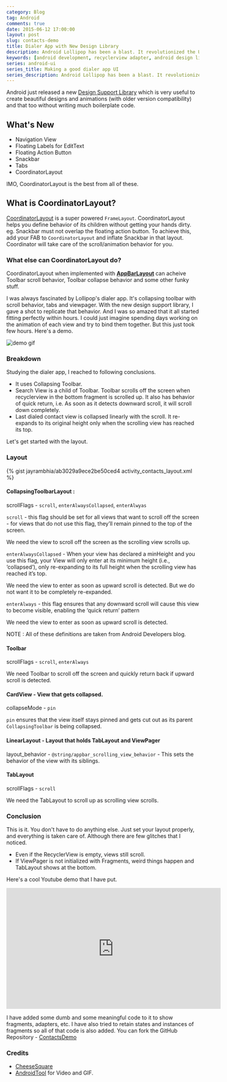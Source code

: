 ```yaml
---
category: Blog
tag: Android
comments: true
date: 2015-06-12 17:00:00
layout: post
slug: contacts-demo
title: Dialer App with New Design Library
description: Android Lollipop has been a blast. It revolutionized the UI with material design. In this article, we will study the UX of the dialer app and replicate it with the help of CoordinatorLayout, AppBarLayout and CollapsingToolbar.
keywords: [android development, recyclerview adapter, android design library, material design, android dialer, android recyclerview tutorial, android coordinatorlayout]
series: android-ui
series_title: Making a good dialer app UI
series_description: Android Lollipop has been a blast. It revolutionized the UI with material design. In this article, we will study the UX of the dialer app and replicate it with the help of CoordinatorLayout, AppBarLayout and CollapsingToolbar.
---
```


Android just released a new [Design Support Library](http://android-developers.blogspot.com.es/2015/05/android-design-support-library.html) which is very useful to create beautiful designs and animations (with older version compatibility) and that too without writing much boilerplate code.

## What's New

 - Navigation View
 - Floating Labels for EditText
 - Floating Action Button
 - Snackbar
 - Tabs
 - CoordinatorLayout

IMO, CoordinatorLayout is the best from all of these.

## What is CoordinatorLayout?

[CoordinatorLayout](http://developer.android.com/reference/android/support/design/widget/CoordinatorLayout.html) is a super powered `FrameLayout`. CoordinatorLayout helps you define behavior of its children without getting your hands dirty. eg. Snackbar must not overlap the floating action button. To achieve this, add your FAB to `CoordinatorLayout` and inflate Snackbar in that layout. Coordinator will take care of the scroll/animation behavior for you.

### What else can CoordinatorLayout do?

CoordinatorLayout when implemented with **[AppBarLayout](https://developer.android.com/reference/android/support/design/widget/AppBarLayout.html)** can acheive Toolbar scroll behavior, Toolbar collapse behavior and some other funky stuff.

I was always fascinated by Lollipop's dialer app. It's collapsing toolbar with scroll behavior, tabs and viewpager. With the new design support library, I gave a shot to replicate that behavior. And I was so amazed that it all started fitting perfectly within hours. I could just imagine spending days working on the animation of each view and try to bind them together. But this just took few hours. Here's a demo.

![demo gif](https://raw.githubusercontent.com/jayrambhia/contactsdemo/master/images/demo1.gif)

### Breakdown

Studying the dialer app, I reached to following conclusions.

 - It uses Collapsing Toolbar.
 - Search View is a child of Toolbar. Toolbar scrolls off the screen when recyclerview in the bottom fragment is scrolled up. It also has behavior of quick return, i.e. As soon as it detects downward scroll, it will scroll down completely.
 - Last dialed contact view is collapsed linearly with the scroll. It re-expands to its original height only when the scrolling view has reached its top.

Let's get started with the layout.

### Layout

{% gist jayrambhia/ab3029a9ece2be50ced4 activity_contacts_layout.xml %}


#### CollapsingToolbarLayout :

scrollFlags - `scroll`, `enterAlwaysCollapsed`, `enterAlwyas`

`scroll` - this flag should be set for all views that want to scroll off the screen - for views that do not use this flag, they’ll remain pinned to the top of the screen.

We need the view to scroll off the screen as the scrolling view scrolls up.

`enterAlwaysCollapsed` - When your view has declared a minHeight and you use this flag, your View will only enter at its minimum height (i.e., ‘collapsed’), only re-expanding to its full height when the scrolling view has reached it’s top.

We need the view to enter as soon as upward scroll is detected. But we do not want it to be completely re-expanded.

`enterAlways` - this flag ensures that any downward scroll will cause this view to become visible, enabling the ‘quick return’ pattern

We need the view to enter as soon as upward scroll is detected.

NOTE : All of these definitions are taken from Android Developers blog.

#### Toolbar

scrollFlags - `scroll`, `enterAlways`

We need Toolbar to scroll off the screen and quickly return back if upward scroll is detected.

#### CardView - View that gets collapsed.

collapseMode - `pin`

`pin` ensures that the view itself stays pinned and gets cut out as its parent `CollapsingToolbar` is being collapsed.

#### LinearLayout - Layout that holds TabLayout and ViewPager

layout_behavior - `@string/appbar_scrolling_view_behavior` - This sets the behavior of the view with its siblings.

#### TabLayout

scrollFlags - `scroll`

We need the TabLayout to scroll up as scrolling view scrolls.

### Conclusion

This is it. You don't have to do anything else. Just set your layout properly, and everything is taken care of. Although there are few glitches that I noticed.

 - Even if the RecyclerView is empty, views still scroll.
 - If ViewPager is not initialized with Fragments, weird things happen and TabLayout shows at the bottom.

Here's a cool Youtube demo that I have put.

<iframe width="560" height="315" src="https://www.youtube.com/embed/DlVTRMte4qU" frameborder="0" allowfullscreen></iframe>

I have added some dumb and some meaningful code to it to show fragments, adapters, etc. I have also tried to retain states and instances of fragments so all of that code is also added. You can fork the GitHub Repository - [ContactsDemo](https://github.com/jayrambhia/contactsdemo)

### Credits

 - [CheeseSquare](https://github.com/chrisbanes/cheesesquare)
 - [AndroidTool](https://github.com/mortenjust/androidtool-mac) for Video and GIF.
